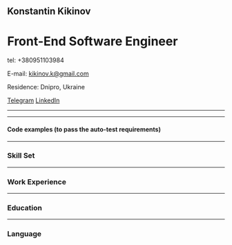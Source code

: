 ## Konstantin Kikinov
# Front-End Software Engineer

tel: +380951103984

E-mail: kikinov.k@gmail.com

Residence: Dnipro, Ukraine

[Telegram](https://t.me/KonstantinKikinov) [LinkedIn](https://www.linkedin.com/in/konstantin-kikinov-505387b3/)

***

***
#### Code examples (to pass the auto-test requirements)

***
### Skill Set

***
### Work Experience

***
### Education

***
### Language
